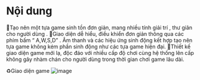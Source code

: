 # Nội dung

🌠Tạo nên  một tựa game sinh tồn đơn giản, mang nhiều tính giải trí , thư giãn cho người dùng . 
🌠Giao diện dễ hiểu, điều khiển đơn giản thông qua các phím bấm “ A,W,S,D” . Âm thanh và các hiệu ứng sinh động kết hợp tạo nên tựa game không kém phần sinh động như các tựa game hiện đại. 
🌠Thiết kế giao diện game mới lạ, độc đáo với nhiều cấp độ chơi cùng hệ thống lên cấp không gây nhàm chán cho người dùng trong thời gian chơi game lâu dài.

♻Giao diện game
![image](https://user-images.githubusercontent.com/76101437/144386044-544c9feb-ce87-4ba5-beb4-53faeb2b4eb1.png)

